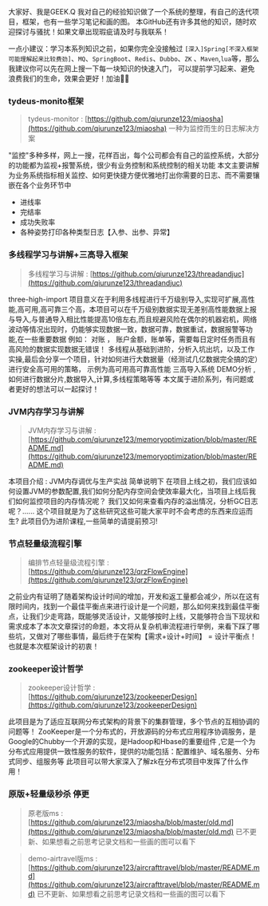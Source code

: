 大家好、我是GEEK.Q 我对自己的经验知识做了一个系统的整理，有自己的迭代项目，框架，也有一些学习笔记和画的图。
本GitHub还有许多其他的知识，随时欢迎探讨与骚扰！如果文章出现瑕疵请及时与我联系！

一点小建议：学习本系列知识之前，如果你完全没接触过 `[深入]Spring[不深入框架可能理解起来比较费劲]`、`MQ`、`SpringBoot`、`Redis`、`Dubbo`、`ZK` 、`Maven`,`lua`等，那么我建议你可以先在网上搜一下每一块知识的快速入门，
可以提前学习起来、避免浪费我们的生命，效果会更好！加油💪💪

### tydeus-monito框架 
> tydeus-monitor : [https://github.com/qiurunze123/miaosha](https://github.com/qiurunze123/miaosha)
一种为监控而生的日志解决方案

 "监控"多种多样，网上一搜，花样百出，每个公司都会有自己的监控系统，大部分的功能都为监视+报警系统，很少有业务控制和系统控制的相关功能
本文主要讲解为业务系统指标相关监控、如何更快捷方便优雅地打出你需要的日志、而不需要镶嵌在各个业务环节中
* 进线率
* 完结率
* 成功失败率
* 各种姿势打印各种类型日志【入参、出参、异常】

### 多线程学习与讲解+三高导入框架 
> 多线程学习与讲解 : [https://github.com/qiurunze123/threadandjuc](https://github.com/qiurunze123/threadandjuc)

three-high-import 项目意义在于利用多线程进行千万级别导入,实现可扩展,高性能,高可用,高可靠三个高，本项目可以在千万级别数据实现无差别高性能数据上报 与导入,与普通导入相比性能提高10倍左右,而且规避风险在偶尔的机器宕机，网络波动等情况出现时，仍能够实现数据一致，数据可靠，数据重试，数据报警等功能,在一些重要数据 例如： 对账 ， 账户金额，账单等，需要每日定时任务而且有高风险的数据实现数据无错误！ 多线程从基础到进阶，分析入坑出坑，以及工作实操,最后会分享一个项目，针对如何进行大数据量（经测试几亿数据完全搞的定）进行安全高可用的策略， 示例为高可用高可靠高性能 三高导入系统 DEMO分析 ,如何进行数据分片,数据导入,计算,多线程策略等等 本文属于进阶系列，有问题或者更好的想法可以一起探讨！

### JVM内存学习与讲解 
> JVM内存学习与讲解 : [https://github.com/qiurunze123/memoryoptimization/blob/master/README.md](https://github.com/qiurunze123/memoryoptimization/blob/master/README.md)

本项目介绍 : JVM内存调优与生产实战 简单说明下
在项目上线之初，我们应该如何设置JVM的参数配置,我们如何分配内存空间会使效率最大化，当项目上线后我们如何监控项目的内存情况呢？ 我们又如何来查看内存的溢出情况，分析GC日志呢？...... 这个项目就是为了这些研究这些可能大家平时不会考虑的东西来应运而生? 此项目仍为进阶课程,一些简单的请提前预习!

### 节点轻量级流程引擎
> 编排节点轻量级流程引擎 : [https://github.com/qiurunze123/qrzFlowEngine](https://github.com/qiurunze123/qrzFlowEngine)

之前业内有证明了随着架构设计时间的增加，开发和返工量都会减少，所以在这有限时间内，找到一个最佳平衡点来进行设计是一个问题，那么如何来找到最佳平衡点，让我们少走弯路，既能够灵活设计，又能够按时上线，又能够符合当下现状和需求成本了本次文章探讨的命题，本文将从复杂机审流程进行举例，来看下踩了哪些坑，又做对了哪些事情，最后终于在架构【需求+设计+时间】 = 设计平衡点！也就是本次框架设计的初衷！

### zookeeper设计哲学
> zookeeper设计哲学 : [https://github.com/qiurunze123/zookeeperDesign](https://github.com/qiurunze123/zookeeperDesign)

此项目是为了适应互联网分布式架构的背景下的集群管理，多个节点的互相协调的问题等！ ZooKeeper是一个分布式的，开放源码的分布式应用程序协调服务，是Google的Chubby一个开源的实现，是Hadoop和Hbase的重要组件 ,它是一个为分布式应用提供一致性服务的软件，提供的功能包括：配置维护、域名服务、分布式同步、组服务等 此项目可以带大家深入了解zk在分布式项目中发挥了什么作用！

### 原版+轻量级秒杀 停更
> 原老版ms : [https://github.com/qiurunze123/miaosha/blob/master/old.md](https://github.com/qiurunze123/miaosha/blob/master/old.md)
已不更新、如果想看之前思考记录文档和一些画的图可以看下

> demo-airtravel版ms : [https://github.com/qiurunze123/aircrafttravel/blob/master/README.md](https://github.com/qiurunze123/aircrafttravel/blob/master/README.md)
已不更新、如果想看之前思考记录文档和一些画的图可以看下


